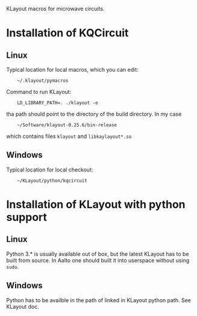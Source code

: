 KLayout macros for microwave circuits.

# Installation of KQCircuit

## Linux
Typical location for local macros, which you can edit:
```
    ~/.klayout/pymacros
```

Command to run KLayout:
```
    LD_LIBRARY_PATH=. ./klayout -e
```
tha path should point to the directory of the build directory. In my case 
```
    ~/Software/klayout-0.25.6/bin-release
```
which contains files `klayout` and `libkaylayout*.so`

## Windows
Typical location for local checkout:
```
	~/KLayout/python/kqcircuit 
```

# Installation of KLayout with python support
## Linux
Python 3.* is usually available out of box, but the latest KLayout has to be built from source. In Aalto one should built it into userspace without using `sudo`.


## Windows
Python has to be availble in the path of linked in KLayout python path. See KLayout doc.

